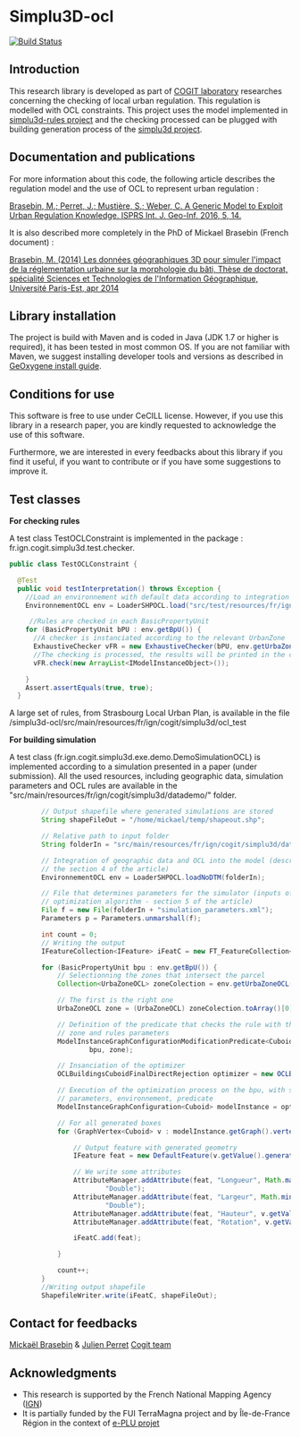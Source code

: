 # Simplu3D-ocl

[![Build Status](https://travis-ci.org/SimPLU3D/simplu3D-ocl.svg?branch=master)](https://travis-ci.org/SimPLU3D/simplu3D-ocl)

Introduction
---------------------

This research library is developed as part of [COGIT laboratory](http://recherche.ign.fr/labos/cogit/accueilCOGIT.php) researches concerning the checking of local urban regulation. This regulation is modelled with OCL constraints. This project uses the model implemented in [simplu3d-rules project](https://github.com/SimPLU3D/simplu3d-rules) and the checking processed can be plugged with building generation process of the [simplu3d project](https://github.com/SimPLU3D/simplu3d).



Documentation and publications
---------------------

For more information about this code, the following article describes the regulation model and the use of OCL to represent urban regulation :

[Brasebin, M.; Perret, J.; Mustière, S.; Weber, C. A Generic Model to Exploit Urban Regulation Knowledge. ISPRS Int. J. Geo-Inf. 2016, 5, 14.](http://www.mdpi.com/2220-9964/5/2/14/htm)

It is also described more completely in the PhD of Mickael Brasebin (French document) :

[Brasebin, M. (2014) Les données géographiques 3D pour simuler l'impact de la réglementation urbaine sur la morphologie du bâti, Thèse de doctorat, spécialité Sciences et Technologies de l'Information Géographique, Université Paris-Est, apr 2014](http://recherche.ign.fr/labos/cogit/publiCOGITDetail.php?idpubli=5016)



Library installation
---------------------
The project is build with Maven and is coded in Java (JDK 1.7 or higher is required), it has been tested in most common OS. If you are not familiar with Maven, we suggest installing developer tools and versions as described in [GeOxygene install guide](http://oxygene-project.sourceforge.net/documentation/developer/install.html).

Conditions for use
---------------------
This software is free to use under CeCILL license. However, if you use this library in a research paper, you are kindly requested to acknowledge the use of this software.

Furthermore, we are interested in every feedbacks about this library if you find it useful, if you want to contribute or if you have some suggestions to improve it.

Test classes
---------------------

**For checking rules**

A test class TestOCLConstraint is implemented in the package : fr.ign.cogit.simplu3d.test.checker.

```Java
public class TestOCLConstraint {

  @Test
  public void testInterpretation() throws Exception {
    //Load an environnement with default data according to integration process described in Simplu3D-rules project
    EnvironnementOCL env = LoaderSHPOCL.load("src/test/resources/fr/ign/cogit/simplu3d/data/");

     //Rules are checked in each BasicPropertyUnit
    for (BasicPropertyUnit bPU : env.getBpU()) {
      //A checker is instanciated according to the relevant UrbanZone
      ExhaustiveChecker vFR = new ExhaustiveChecker(bPU, env.getUrbaZoneOCL().get(0));
      //The checking is processed, the results will be printed in the console
      vFR.check(new ArrayList<IModelInstanceObject>());

    }
    Assert.assertEquals(true, true);
  }
```
A large set of rules, from Strasbourg Local Urban Plan, is available in the file /simplu3d-ocl/src/main/resources/fr/ign/cogit/simplu3d/ocl_test

**For building simulation**

A test class (fr.ign.cogit.simplu3d.exe.demo.DemoSimulationOCL) is implemented according to a simulation presented in a paper (under submission). All the used resources, including geographic data, simulation parameters and OCL rules are available in the "src/main/resources/fr/ign/cogit/simplu3d/datademo/" folder.



```Java
		// Output shapefile where generated simulations are stored
		String shapeFileOut = "/home/mickael/temp/shapeout.shp";

		// Relative path to input folder
		String folderIn = "src/main/resources/fr/ign/cogit/simplu3d/datademo/";

		// Integration of geographic data and OCL into the model (described in
		// the section 4 of the article)
		EnvironnementOCL env = LoaderSHPOCL.loadNoDTM(folderIn);

		// File that determines parameters for the simulator (inputs of the
		// optimization algorithm - section 5 of the article)
		File f = new File(folderIn + "simulation_parameters.xml");
		Parameters p = Parameters.unmarshall(f);

		int count = 0;
		// Writing the output
		IFeatureCollection<IFeature> iFeatC = new FT_FeatureCollection<>();

		for (BasicPropertyUnit bpu : env.getBpU()) {
			// Selectionning the zones that intersect the parcel
			Collection<UrbaZoneOCL> zoneColection = env.getUrbaZoneOCL().select(bpu.getGeom());

			// The first is the right one
			UrbaZoneOCL zone = (UrbaZoneOCL) zoneColection.toArray()[0];

			// Definition of the predicate that checks the rule with the chosen
			// zone and rules parameters
			ModelInstanceGraphConfigurationModificationPredicate<Cuboid> pred = new ModelInstanceGraphConfigurationModificationPredicate<Cuboid>(
					bpu, zone);

			// Insanciation of the optimizer
			OCLBuildingsCuboidFinalDirectRejection optimizer = new OCLBuildingsCuboidFinalDirectRejection();

			// Execution of the optimization process on the bpu, with selected
			// parameters, environnement, predicate
			ModelInstanceGraphConfiguration<Cuboid> modelInstance = optimizer.process(bpu, p, env, pred, count);

			// For all generated boxes
			for (GraphVertex<Cuboid> v : modelInstance.getGraph().vertexSet()) {

				// Output feature with generated geometry
				IFeature feat = new DefaultFeature(v.getValue().generated3DGeom());

				// We write some attributes
				AttributeManager.addAttribute(feat, "Longueur", Math.max(v.getValue().length, v.getValue().width),
						"Double");
				AttributeManager.addAttribute(feat, "Largeur", Math.min(v.getValue().length, v.getValue().width),
						"Double");
				AttributeManager.addAttribute(feat, "Hauteur", v.getValue().height, "Double");
				AttributeManager.addAttribute(feat, "Rotation", v.getValue().orientation, "Double");

				iFeatC.add(feat);

			}

			count++;
		}
		//Writing output shapefile
		ShapefileWriter.write(iFeatC, shapeFileOut);
```


Contact for feedbacks
---------------------
[Mickaël Brasebin](http://recherche.ign.fr/labos/cogit/cv.php?nom=Brasebin) & [Julien Perret](http://recherche.ign.fr/labos/cogit/cv.php?prenom=Julien&nom=Perret)
[Cogit team](http://recherche.ign.fr/labos/cogit/accueilCOGIT.php)


Acknowledgments
---------------------

+ This research is supported by the French National Mapping Agency ([IGN](http://www.ign.fr))
+ It is partially funded by the FUI TerraMagna project and by Île-de-France
Région in the context of [e-PLU projet](www.e-PLU.fr)

